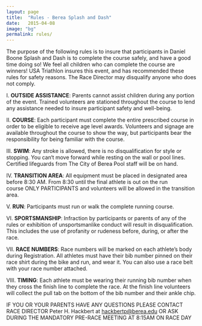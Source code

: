 ```yaml
---
layout: page
title:  "Rules - Berea Splash and Dash"
date:   2015-04-08
image: "bg"
permalink: rules/
---
```

The purpose of the following rules is to insure that participants in Daniel Boone Splash and Dash is to complete the course safely, and have a good time doing so! We feel all children who can complete the course are winners! USA Triathlon insures this event, and has recommended these rules for safety reasons. The Race Director may disqualify anyone who does not comply.

I. **OUTSIDE ASSISTANCE**: Parents cannot assist children during any portion of the event. Trained volunteers are stationed throughout the course to lend any assistance needed to insure participant safety and well-being.

II. **COURSE**: Each participant must complete the entire prescribed course in order to be eligible to receive age level awards. Volunteers and signage are available throughout the course to show the way, but participants bear the responsibility for being familiar with the course.

III. **SWIM**: Any stroke is allowed, there is no disqualification for style or stopping. You can‘t move forward while resting on the wall or pool lines. Certified lifeguards from The City of Berea Pool staff will be on hand.

IV. **TRANSITION AREA**: All equipment must be placed in designated area before 8:30 AM. From 8:30 until the final athlete is out on the run course ONLY PARTICIPANTS and volunteers will be allowed in the transition area. 

V. **RUN**: Participants must run or walk the complete running course.

VI. **SPORTSMANSHIP**: Infraction by participants or parents of any of the rules or exhibition of unsportsmanlike conduct will result in disqualification. This includes the use of profanity or rudeness before, during, or after the race.

VII. **RACE NUMBERS**: Race numbers will be marked on each athlete’s body during Registration. All athletes must have their bib number pinned on their race shirt during the bike and run, and wear it. You can also use a race belt with your race number attached.

VIII. **TIMING**: Each athlete must be wearing their running bib number when they cross the finish line to complete the race. At the finish line volunteers will collect the pull tab on the bottom of the bib number and their ankle chip.

IF YOU OR YOUR PARENTS HAVE ANY QUESTIONS PLEASE CONTACT RACE DIRECTOR Peter H. Hackbert at hackbertp@berea.edu OR ASK DURING THE MANDATORY PRE-RACE MEETING AT 8:15AM ON RACE DAY

